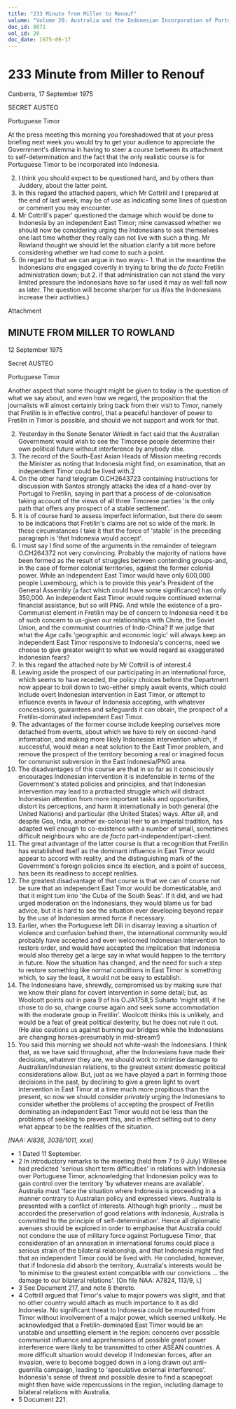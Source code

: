 ```yaml
---
title: "233 Minute from Miller to Renouf"
volume: "Volume 20: Australia and the Indonesian Incorporation of Portuguese Timor, 1974-1976"
doc_id: 8071
vol_id: 20
doc_date: 1975-09-17
---
```


# 233 Minute from Miller to Renouf

Canberra, 17 September 1975

SECRET AUSTEO

Portuguese Timor

At the press meeting this morning you foreshadowed that at your press briefing next week you would try to get your audience to appreciate the Government's dilemma in having to steer a course between its attachment to self-determination and the fact that the only realistic course is for Portuguese Timor to be incorporated into Indonesia.

  2. I think you should expect to be questioned hard, and by others than Juddery, about the latter point.
  3. In this regard the attached papers, which Mr Cottrill and I prepared at the end of last week, may be of use as indicating some lines of question or comment you may encounter.
  4. Mr Cottrill's paper' questioned the damage which would be done to Indonesia by an independent East Timor; mine canvassed whether we should now be considering urging the Indonesians to ask themselves one last time whether they really can not live with such a thing. Mr Rowland thought we should let the situation clarify a bit more before considering whether we had come to such a point.
  5. (In regard to that we can argue in two ways:- 
    1. that in the meantime the Indonesians _are_ engaged covertly in trying to bring the _de facto_ Fretilin administration down; but
    2. if that administration can not stand the very limited pressure the Indonesians have so far used it may as well fall now as later. The question will become sharper for us if/as the Indonesians increase their activities.)



Attachment

## MINUTE FROM MILLER TO ROWLAND

12 September 1975

Secret AUSTEO

Portuguese Timor

Another aspect that some thought might be given to today is the question of what we say about, and even how we regard, the proposition that the journalists will almost certainly bring back from their visit to Timor, namely that Fretilin is in effective control, that a peaceful handover of power to Fretilin in Timor is possible, and should we not support and work for that.

  2. Yesterday in the Senate Senator Wriedt in fact said that the Australian Government would wish to see the Timorese people determine their own political future without interference by anybody else.
  3. The record of the South-East Asian Heads of Mission meeting records the Minister as noting that Indonesia might find, on examination, that an independent Timor could be lived with.2
  4. On the other hand telegram O.CH2643723 containing instructions for discussion with Santos strongly attacks the idea of a hand-over by Portugal to Fretilin, saying in part that a process of de-colonisation taking account of the views of all three Timorese parties 'is the only path that offers any prospect of a stable settlement'.
  5. It is of course hard to assess imperfect information, but there do seem to be indications that Fretilin's claims are not so wide of the mark. In these circumstances I take it that the force of 'stable' in the preceding paragraph is 'that Indonesia would accept'.
  6. I must say I find some of the arguments in the remainder of telegram O.CH264372 not very convincing. Probably the majority of nations have been formed as the result of struggles between contending groups-and, in the case of former colonial territories, against the former colonial power. While an independent East Timor would have only 600,000 people Luxembourg, which is to provide this year's President of the General Assembly (a fact which could have some significance) has only 350,000. An independent East Timor would require continued external financial assistance, but so will PNG. And while the existence of a pro-Communist element in Fretilin may be of concern to Indonesia need it be of such concern to us-given our relationships with China, the Soviet Union, and the communist countries of Indo-China? If we judge that what the _Age_ calls 'geographic and economic logic' will always keep an independent East Timor responsive to Indonesia's concerns, need we choose to give greater weight to what we would regard as exaggerated Indonesian fears?
  7. In this regard the attached note by Mr Cottrill is of interest.4
  8. Leaving aside the prospect of our participating in an international force, which seems to have receded, the policy choices before the Department now appear to boil down to two-either simply await events, which could include overt Indonesian intervention in East Timor, or attempt to influence events in favour of Indonesia accepting, with whatever concessions, guarantees and safeguards it can obtain, the prospect of a Fretilin-dominated independent East Timor.
  9. The advantages of the former course include keeping ourselves more detached from events, about which we have to rely on second-hand information, and making more likely Indonesian intervention which, if successful, would mean a neat solution to the East Timor problem, and remove the prospect of the territory becoming a real or imagined focus for communist subversion in the East Indonesia/PNG area.
  10. The disadvantages of this course are that in so far as it consciously encourages Indonesian intervention it is indefensible in terms of the Government's stated policies and principles, and that Indonesian intervention may lead to a protracted struggle which will distract Indonesian attention from more important tasks and opportunities, distort its perceptions, and harm it internationally in both general (the United Nations) and particular (the United States) ways. After all, and despite Goa, India, another ex-colonial heir to an imperial tradition, has adapted well enough to co-existence with a number of small, sometimes difficult neighbours who are _de facto_ part-independent/part-client.
  11. The great advantage of the latter course is that a recognition that Fretilin has established itself as the dominant influence in East Timor would appear to accord with reality, and the distinguishing mark of the Government's foreign policies since its election, and a point of success, has been its readiness to accept realities.
  12. The greatest disadvantage of that course is that we can of course not be sure that an independent East Timor would be domesticatable, and that it might tum into 'the Cuba of the South Seas'. If it did, and we had urged moderation on the Indonesians, they would blame us for bad advice, but it is hard to see the situation ever developing beyond repair by the use of Indonesian armed force if necessary.
  13. Earlier, when the Portuguese left Dili in disarray leaving a situation of violence and confusion behind them, the international community would probably have accepted and even welcomed Indonesian intervention to restore order, and would have accepted the implication that Indonesia would also thereby get a large say in what would happen to the territory in future. Now the situation has changed, and the need for such a step to restore something like normal conditions in East Timor is something which, to say the least, it would not be easy to establish.
  14. The Indonesians have, shrewdly, compromised us by making sure that we know their plans for covert intervention in some detail; but, as Woolcott points out in para 9 of his O.JA1758,5 Suharto 'might still, if he chose to do so, change course again and seek some accommodation with the moderate group in Fretilin'. Woolcott thinks this is unlikely, and would be a feat of great political dexterity, but he does not rule it out. (He also cautions us against burning our bridges while the Indonesians are changing horses-presumably in mid-stream!)
  15. You said this morning we should not white-wash the Indonesians. I think that, as we have said throughout, after the Indonesians have made their decisions, whatever they are, we should work to minimise damage to Australian/Indonesian relations, to the greatest extent domestic political considerations allow. But, just as we have played a part in forming those decisions in the past, by declining to give a green light to overt intervention in East Timor at a time much more propitious than the present, so now we should consider _privately_ urging the Indonesians to consider whether the problems of accepting the prospect of Fretilin dominating an independent East Timor would not be less than the problems of seeking to prevent this, and in effect setting out to deny what appear to be the realities of the situation.



_[NAA: Al838, 3038/1011, xxxi]_

  * 1 Dated 11 September.
  * 2 In introductory remarks to the meeting (held from 7 to 9 July) Willesee had predicted 'serious short term difficulties' in relations with Indonesia over Portuguese Timor, acknowledging that Indonesian policy was to gain control over the territory 'by whatever means are available'. Australia must 'face the situation where Indonesia is proceeding in a manner contrary to Australian policy and expressed views. Australia is presented with a conflict of interests. Although high priority ... must be accorded the preservation of good relations with Indonesia, Australia is committed to the principle of self-determination'. Hence all diplomatic avenues should be explored in order to emphasise that Australia could not condone the use of military force against Portuguese Timor, that consideration of an annexation in international forums could place a serious strain of the bilateral relationship, and that Indonesia might find that an independent Timor could be lived with. He concluded, however, that if Indonesia did absorb the territory, Australia's interests would be 'to minimise to the greatest extent compatible with our convictions ... the damage to our bilateral relations'. [On file NAA: A7824, 113/9, i.]
  * 3 See Document 217, and note 6 thereto.
  * 4 Cottrill argued that Timor's value to major powers was slight, and that no other country would attach as much importance to it as did Indonesia. No significant threat to Indonesia could be mounted from Timor without involvement of a major power, which seemed unlikely. He acknowledged that a Fretilin-dominated East Timor would be an unstable and unsettling element in the region: concerns over possible communist influence and apprehensions of possible great power interference were likely to be transmitted to other ASEAN countries. A more difficult situation would develop if Indonesian forces, after an invasion, were to become bogged down in a long drawn out anti-guerrilla campaign, leading to 'speculative external interference'. Indonesia's sense of threat and possible desire to find a scapegoat might then have wide repercussions in the region, including damage to bilateral relations with Australia.
  * 5 Document 221.


